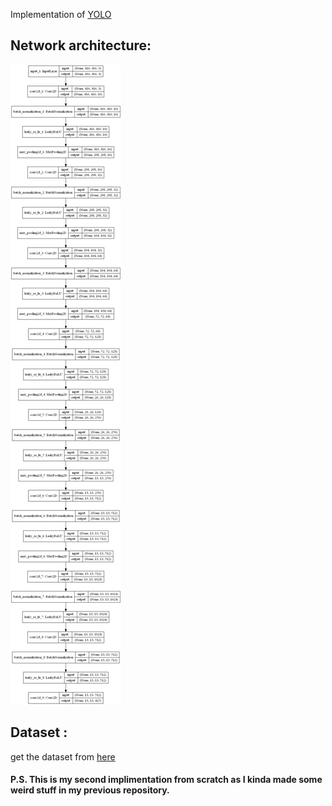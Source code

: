 Implementation of [YOLO](https://arxiv.org/abs/1506.02640)

## Network architecture:
![yolo2-tiny](https://github.com/l3th4l/YOLOObjectDetection/blob/master/cfg/yolo_model.png)
## Dataset :
get the dataset from [here](https://github.com/cosmicad/dataset)
#### P.S. This is my second implimentation from scratch as I kinda made some weird stuff in my previous repository.